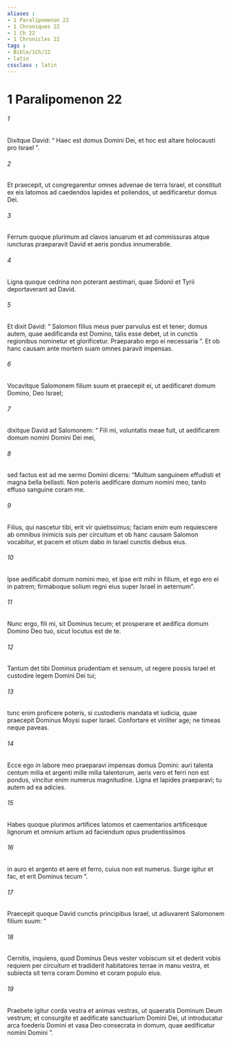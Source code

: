 ```yaml
---
aliases : 
- 1 Paralipomenon 22
- 1 Chroniques 22
- 1 Ch 22
- 1 Chronicles 22
tags : 
- Bible/1Ch/22
- latin
cssclass : latin
---
```


# 1 Paralipomenon 22

###### 1
Dixitque David: “ Haec est domus Domini Dei, et hoc est altare holocausti pro Israel ”.
###### 2
Et praecepit, ut congregarentur omnes advenae de terra Israel, et constituit ex eis latomos ad caedendos lapides et poliendos, ut aedificaretur domus Dei. 
###### 3
Ferrum quoque plurimum ad clavos ianuarum et ad commissuras atque iuncturas praeparavit David et aeris pondus innumerabile. 
###### 4
Ligna quoque cedrina non poterant aestimari, quae Sidonii et Tyrii deportaverant ad David. 
###### 5
Et dixit David: “ Salomon filius meus puer parvulus est et tener; domus autem, quae aedificanda est Domino, talis esse debet, ut in cunctis regionibus nominetur et glorificetur. Praeparabo ergo ei necessaria ”. Et ob hanc causam ante mortem suam omnes paravit impensas.
###### 6
Vocavitque Salomonem filium suum et praecepit ei, ut aedificaret domum Domino, Deo Israel; 
###### 7
dixitque David ad Salomonem: “ Fili mi, voluntatis meae fuit, ut aedificarem domum nomini Domini Dei mei, 
###### 8
sed factus est ad me sermo Domini dicens: “Multum sanguinem effudisti et magna bella bellasti. Non poteris aedificare domum nomini meo, tanto effuso sanguine coram me. 
###### 9
Filius, qui nascetur tibi, erit vir quietissimus; faciam enim eum requiescere ab omnibus inimicis suis per circuitum et ob hanc causam Salomon vocabitur, et pacem et otium dabo in Israel cunctis diebus eius. 
###### 10
Ipse aedificabit domum nomini meo, et ipse erit mihi in filium, et ego ero ei in patrem; firmaboque solium regni eius super Israel in aeternum”. 
###### 11
Nunc ergo, fili mi, sit Dominus tecum; et prosperare et aedifica domum Domino Deo tuo, sicut locutus est de te. 
###### 12
Tantum det tibi Dominus prudentiam et sensum, ut regere possis Israel et custodire legem Domini Dei tui; 
###### 13
tunc enim proficere poteris, si custodieris mandata et iudicia, quae praecepit Dominus Moysi super Israel. Confortare et viriliter age; ne timeas neque paveas. 
###### 14
Ecce ego in labore meo praeparavi impensas domus Domini: auri talenta centum milia et argenti mille milia talentorum, aeris vero et ferri non est pondus, vincitur enim numerus magnitudine. Ligna et lapides praeparavi; tu autem ad ea adicies. 
###### 15
Habes quoque plurimos artifices latomos et caementarios artificesque lignorum et omnium artium ad faciendum opus prudentissimos 
###### 16
in auro et argento et aere et ferro, cuius non est numerus. Surge igitur et fac, et erit Dominus tecum ”.
###### 17
Praecepit quoque David cunctis principibus Israel, ut adiuvarent Salomonem filium suum: “ 
###### 18
Cernitis, inquiens, quod Dominus Deus vester vobiscum sit et dederit vobis requiem per circuitum et tradiderit habitatores terrae in manu vestra, et subiecta sit terra coram Domino et coram populo eius. 
###### 19
Praebete igitur corda vestra et animas vestras, ut quaeratis Dominum Deum vestrum; et consurgite et aedificate sanctuarium Domini Dei, ut introducatur arca foederis Domini et vasa Deo consecrata in domum, quae aedificatur nomini Domini ”.
